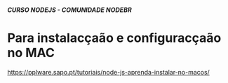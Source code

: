 ##### CURSO NODEJS - COMUNIDADE NODEBR #####

# Para instalacçaão e configuracçaão no MAC

https://pplware.sapo.pt/tutoriais/node-js-aprenda-instalar-no-macos/